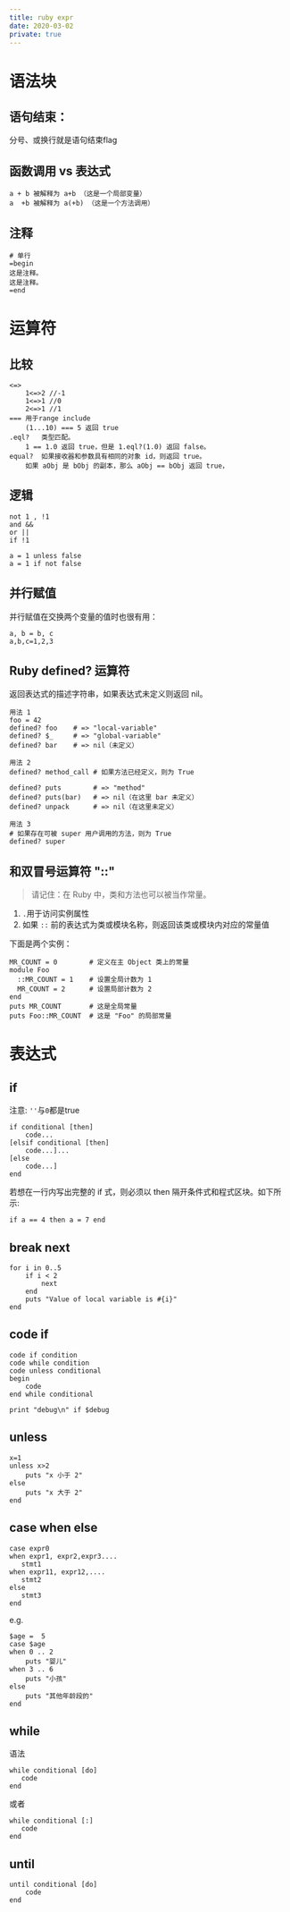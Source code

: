 ```yaml
---
title: ruby expr
date: 2020-03-02
private: true
---
```

# 语法块
## 语句结束：
分号、或换行就是语句结束flag

## 函数调用 vs 表达式
    a + b 被解释为 a+b （这是一个局部变量）
    a  +b 被解释为 a(+b) （这是一个方法调用）

## 注释
    # 单行
    =begin
    这是注释。
    这是注释。
    =end

# 运算符
## 比较
    <=>	
        1<=>2 //-1
        1<=>1 //0
        2<=>1 //1
    ===	用于range include
        (1...10) === 5 返回 true
    .eql?	类型匹配。	
        1 == 1.0 返回 true，但是 1.eql?(1.0) 返回 false。
    equal?	如果接收器和参数具有相同的对象 id，则返回 true。	
        如果 aObj 是 bObj 的副本，那么 aObj == bObj 返回 true，

## 逻辑

    not 1 , !1
    and &&
    or ||
    if !1

    a = 1 unless false
    a = 1 if not false

## 并行赋值
并行赋值在交换两个变量的值时也很有用：

    a, b = b, c
    a,b,c=1,2,3

## Ruby defined? 运算符
返回表达式的描述字符串，如果表达式未定义则返回 nil。

    用法 1
    foo = 42
    defined? foo    # => "local-variable"
    defined? $_     # => "global-variable"
    defined? bar    # => nil（未定义）

    用法 2
    defined? method_call # 如果方法已经定义，则为 True

    defined? puts        # => "method"
    defined? puts(bar)   # => nil（在这里 bar 未定义）
    defined? unpack      # => nil（在这里未定义）

    用法 3
    # 如果存在可被 super 用户调用的方法，则为 True
    defined? super

## 和双冒号运算符 "::"
> 请记住：在 Ruby 中，类和方法也可以被当作常量。
1. `.`用于访问实例属性
2. 如果 `::` 前的表达式为类或模块名称，则返回该类或模块内对应的常量值

下面是两个实例：

    MR_COUNT = 0        # 定义在主 Object 类上的常量
    module Foo
      ::MR_COUNT = 1    # 设置全局计数为 1
      MR_COUNT = 2      # 设置局部计数为 2
    end
    puts MR_COUNT       # 这是全局常量
    puts Foo::MR_COUNT  # 这是 "Foo" 的局部常量

# 表达式
## if
注意: `''`与`0`都是true

    if conditional [then]
        code...
    [elsif conditional [then]
        code...]...
    [else
        code...]
    end

若想在一行内写出完整的 if 式，则必须以 then 隔开条件式和程式区块。如下所示:

    if a == 4 then a = 7 end

## break next

    for i in 0..5
        if i < 2
            next
        end
        puts "Value of local variable is #{i}"
    end

## code if
    code if condition
    code while condition
    code unless conditional
    begin 
        code 
    end while conditional

    print "debug\n" if $debug

## unless
    x=1
    unless x>2
        puts "x 小于 2"
    else
        puts "x 大于 2"
    end

## case when else
    case expr0
    when expr1, expr2,expr3....
       stmt1
    when expr11, expr12,....
       stmt2
    else
       stmt3
    end

e.g.

    $age =  5
    case $age
    when 0 .. 2
        puts "婴儿"
    when 3 .. 6
        puts "小孩"
    else
        puts "其他年龄段的"
    end

## while
语法

    while conditional [do]
       code
    end

或者

    while conditional [:]
       code
    end

## until
    until conditional [do]
        code
    end
